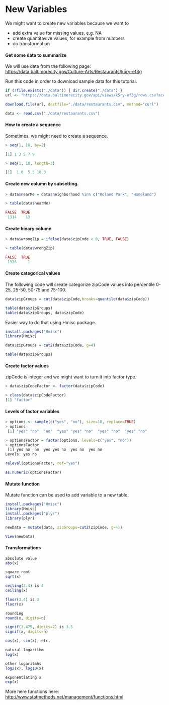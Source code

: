 # New Variables

We might want to create new variables because we want to
* add extra value for missing values, e.g. NA
* create quantitavive values, for example from numbers
* do transformation

#### Get some data to summarize

We will use data from the following page: https://data.baltimorecity.gov/Culture-Arts/Restaurants/k5ry-ef3g

Run this code in order to download sample data for this tutorial.

``` R
if (!file.exists("./data")) { dir.create("./data") }
url <- "https://data.baltimorecity.gov/api/views/k5ry-ef3g/rows.csv?accessType=DOWNLOAD"

download.file(url, destfile="./data/restaurants.csv", method="curl")

data <- read.csv("./data/restaurants.csv")
```

#### How to create a sequence

Sometimes, we might need to create a sequence.

``` R
> seq(1, 10, by=2)

[1] 1 3 5 7 9
```

``` R
> seq(1, 10, length=3)

[1]  1.0  5.5 10.0
```

#### Create new column by subsetting.

``` R
> data$nearMe = data$neighborhood %in% c("Roland Park", "Homeland")

> table(data$nearMe)

FALSE  TRUE
 1314    13
```

#### Create binary column

``` R
> data$wrongZip = ifelse(data$zipCode < 0, TRUE, FALSE)

> table(data$wrongZip)

FALSE  TRUE
 1326     1
```

#### Create categorical values

The following code will create categorize zipCode values into percentile 0-25, 25-50, 50-75 and 75-100.

``` R
data$zipGroups = cut(data$zipCode,breaks=quantile(data$zipCode))

table(data$zipGroups)
table(data$zipGroups, data$zipCode)
```

Easier way to do that using Hmisc package.

``` R
install.packages("Hmisc")
library(Hmisc)

data$zipGroups = cut2(data$zipCode, g=4)

table(data$zipGroups)
```

#### Create factor values

zipCode is integer and we might want to turn it into factor type.

``` R
> data$zipCodeFactor <- factor(data$zipCode)

> class(data$zipCodeFactor)
[1] "factor"
```

#### Levels of factor variables

``` R
> options <- sample(c("yes", "no"), size=10, replace=TRUE)
> options
 [1] "yes" "no"  "no"  "yes" "yes" "no"  "yes" "no"  "yes" "no"

> optionsFactor = factor(options, levels=c("yes", "no"))
> optionsFactor
 [1] yes no  no  yes yes no  yes no  yes no
Levels: yes no

relevel(optionsFactor, ref="yes")

as.numeric(optionsFactor)
```

#### Mutate function

Mutate function can be used to add variable to a new table.

``` R
install.packages("Hmisc")
library(Hmisc)
install.packages("plyr")
library(plyr)

newData = mutate(data, zipGroups=cut2(zipCode, g=4))

View(newData)
```

#### Transformations

``` R
absolute value
abs(x)

square root
sqrt(x)

ceiling(3.4) is 4
ceiling(x)

floor(3.4) is 3
floor(x)

rounding
round(x, digits=n)

signif(3.475, digits=2) is 3.5
signif(x, digits=n)

cos(x), sin(x), etc.

natural logarithm
log(x)

other logaritmhs
log2(x), log10(x)

exponentiating x
exp(x)
```

More here functions here: http://www.statmethods.net/management/functions.html

